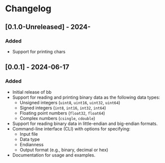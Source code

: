 # Changelog

## [0.1.0-Unreleased] - 2024-
### Added
- Support for printing chars

## [0.0.1] - 2024-06-17
### Added
- Initial release of bb
- Support for reading and printing binary data as the following data types:
  - Unsigned integers (`uint8`, `uint16`, `uint32`, `uint64`)
  - Signed integers (`int8`, `int16`, `int32`, `int64`)
  - Floating point numbers (`float32`, `float64`)
  - Complex numbers (`csingle`, `cdouble`)
- Support for reading binary data in little-endian and big-endian formats.
- Command-line interface (CLI) with options for specifying:
  - Input file
  - Data type
  - Endianness
  - Output format (e.g., binary, decimal or hex)
- Documentation for usage and examples.

